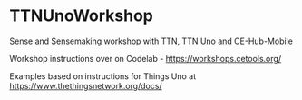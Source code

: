 # TTNUnoWorkshop
Sense and Sensemaking workshop with TTN, TTN Uno and CE-Hub-Mobile

Workshop instructions over on Codelab - https://workshops.cetools.org/

Examples based on instructions for Things Uno at https://www.thethingsnetwork.org/docs/
